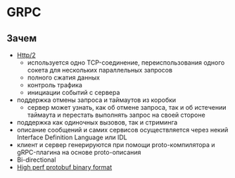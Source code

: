 # GRPC

## Зачем

- [Http/2](https://www.youtube.com/watch?v=a-sBfyiXysI&ab_channel=ByteByteGo)
  - используется одно TCP-соединение, переиспользования одного cокета для нескольких параллельных запросов
  - полного сжатия данных
  - контроль трафика
  - инициации событий с сервера
- поддержка отмены запроса и таймаутов из коробки
  - сервер может узнать, как об отмене запроса, так и об истечении таймаута и перестать выполнять запрос на своей стороне
- поддержка как одиночных вызовов, так и стриминга
- описание сообщений и самих сервисов осуществляется через некий Interface Definition Language или IDL
- клиент и сервер генерируются при помощи proto-компилятора и gRPC-плагина на основе proto-описания
- Bi-directional
- [High perf protobuf binary format](https://www.youtube.com/watch?v=gnchfOojMk4&ab_channel=ByteByteGo)
